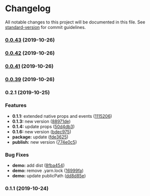 # Changelog

All notable changes to this project will be documented in this file. See [standard-version](https://github.com/conventional-changelog/standard-version) for commit guidelines.

### [0.0.43](https://github.com/gd4Ark/vue-fa-form/compare/v0.0.42...v0.0.43) (2019-10-26)

### [0.0.42](https://github.com/gd4Ark/vue-fa-form/compare/v0.0.41...v0.0.42) (2019-10-26)

### [0.0.41](https://github.com/gd4Ark/vue-fa-form/compare/v0.0.39...v0.0.41) (2019-10-26)

### [0.0.39](https://github.com/gd4Ark/vue-fa-form/compare/v0.2.1...v0.0.39) (2019-10-26)

### 0.2.1 (2019-10-25)


### Features

* **0.1.1:** extended native props and events ([1115206](https://github.com/gd4Ark/vue-fa-modal/commit/11152061a78010eaea7aa60a71799dd5108646c3))
* **0.1.3:** new version ([88971de](https://github.com/gd4Ark/vue-fa-modal/commit/88971def68309ddb3eea60d262087a43ab9f96a4))
* **0.1.4:** update props ([50d4db3](https://github.com/gd4Ark/vue-fa-modal/commit/50d4db3340c0481ce26ee4bfe70ded6204a109bf))
* **0.1.6:** new version ([bdec975](https://github.com/gd4Ark/vue-fa-modal/commit/bdec9750e5341c77eb09692177ebdf3bc7379cf9))
* **package:** update ([fde3625](https://github.com/gd4Ark/vue-fa-modal/commit/fde3625316188a110911239c838a717931290cc2))
* **publish:** new version ([774e0c5](https://github.com/gd4Ark/vue-fa-modal/commit/774e0c5088d8845ef2c9d10d3be2a239a8d006f7))


### Bug Fixes

* **demo:** add dist ([8fba454](https://github.com/gd4Ark/vue-fa-modal/commit/8fba454cca053d8dca538bc86429c796e3021c67))
* **demo:** remove .yarn.lock ([16999fa](https://github.com/gd4Ark/vue-fa-modal/commit/16999fa1dfdfdbaf6fbbcd86e33aa72bfae6f03e))
* **demo:** update publicPath ([dd8d85e](https://github.com/gd4Ark/vue-fa-modal/commit/dd8d85efa6a8b14889415955d2d6283935d6ad94))

### 0.1.1 (2019-10-24)
